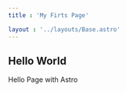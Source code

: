 ```yaml
---
title : 'My Firts Page'

layout : '../layouts/Base.astro'
---
```


## Hello World

Hello Page with Astro
